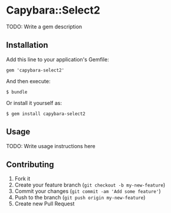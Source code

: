 # Capybara::Select2

TODO: Write a gem description

## Installation

Add this line to your application's Gemfile:

    gem 'capybara-select2'

And then execute:

    $ bundle

Or install it yourself as:

    $ gem install capybara-select2

## Usage

TODO: Write usage instructions here

## Contributing

1. Fork it
2. Create your feature branch (`git checkout -b my-new-feature`)
3. Commit your changes (`git commit -am 'Add some feature'`)
4. Push to the branch (`git push origin my-new-feature`)
5. Create new Pull Request
